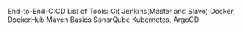End-to-End-CICD
List of Tools:
Git
Jenkins(Master and Slave)
Docker, DockerHub
Maven Basics
SonarQube
Kubernetes, ArgoCD


